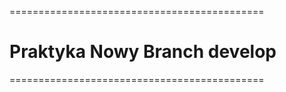 ============================================
# Praktyka Nowy Branch develop
============================================

